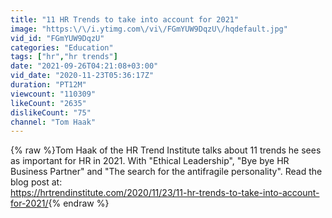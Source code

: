 ```yaml
---
title: "11 HR Trends to take into account for 2021"
image: "https:\/\/i.ytimg.com\/vi\/FGmYUW9DqzU\/hqdefault.jpg"
vid_id: "FGmYUW9DqzU"
categories: "Education"
tags: ["hr","hr trends"]
date: "2021-09-26T04:21:08+03:00"
vid_date: "2020-11-23T05:36:17Z"
duration: "PT12M"
viewcount: "110309"
likeCount: "2635"
dislikeCount: "75"
channel: "Tom Haak"
---
```

{% raw %}Tom Haak of the HR Trend Institute talks about 11 trends he sees as important for HR in 2021. With &quot;Ethical Leadership&quot;, &quot;Bye bye HR Business Partner&quot; and &quot;The search for the antifragile personality&quot;. Read the blog post at: <br /><a rel="nofollow" target="blank" href="https://hrtrendinstitute.com/2020/11/23/11-hr-trends-to-take-into-account-for-2021/">https://hrtrendinstitute.com/2020/11/23/11-hr-trends-to-take-into-account-for-2021/</a>{% endraw %}

